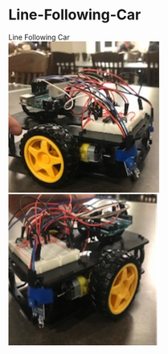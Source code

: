 # Line-Following-Car
Line Following Car
<br/>
<img src= "car 1.png" alt = "car view 1" width="300" height= "300"/>
<br/>
<img src = "car 2.png" alt = "car view 2" width="300" height= "300"/>
